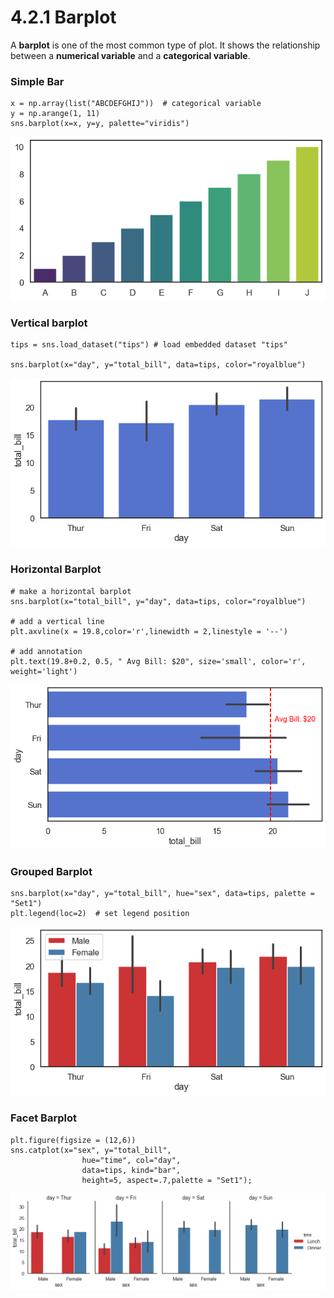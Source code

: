 # 4.2.1 Barplot

A **barplot**  is one of the most common type of plot. It shows the relationship between a **numerical variable** and a **categorical variable**.

### Simple Bar

```text
x = np.array(list("ABCDEFGHIJ"))  # categorical variable 
y = np.arange(1, 11)
sns.barplot(x=x, y=y, palette="viridis")  
```

![Figure 4.2.1.1 Simple Barplot](../../.gitbook/assets/simple-barplot%20%281%29.png)

### Vertical barplot

```text
tips = sns.load_dataset("tips") # load embedded dataset "tips"

sns.barplot(x="day", y="total_bill", data=tips, color="royalblue")
```

![Figure 4.2.1.2. Vertical Barplot](../../.gitbook/assets/vertical-barplot.png)

### Horizontal Barplot

```text
# make a horizontal barplot
sns.barplot(x="total_bill", y="day", data=tips, color="royalblue")

# add a vertical line
plt.axvline(x = 19.8,color='r',linewidth = 2,linestyle = '--')

# add annotation
plt.text(19.8+0.2, 0.5, " Avg Bill: $20", size='small', color='r', weight='light')
```

![Figure 4.2.1.3 Horizontal Barplot](../../.gitbook/assets/horizontal-barplot.png)

### Grouped Barplot

```text
sns.barplot(x="day", y="total_bill", hue="sex", data=tips, palette = "Set1")
plt.legend(loc=2)  # set legend position 
```

![Figure 4.2.1.4 Stacked Barplot](../../.gitbook/assets/grouped-barplot.png)

### Facet Barplot

```text
plt.figure(figsize = (12,6))
sns.catplot(x="sex", y="total_bill",
                hue="time", col="day",
                data=tips, kind="bar",
                height=5, aspect=.7,palette = "Set1");
```

![Figure 4.2.1.4 Facet Barplot](../../.gitbook/assets/facet-barplot.png)

